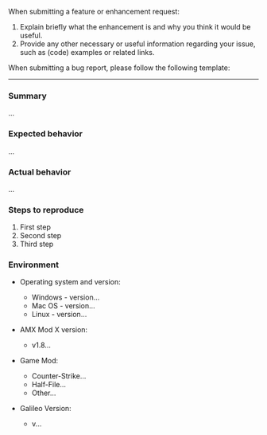 When submitting a feature or enhancement request:

1. Explain briefly what the enhancement is and why you think it would be useful.
2. Provide any other necessary or useful information regarding your issue, such as (code) examples or related links.



When submitting a bug report, please follow the following template:

---
### Summary
...


### Expected behavior
...


### Actual behavior
...


### Steps to reproduce
1. First step
2. Second step
3. Third step


### Environment

* Operating system and version:
  * Windows - version...
  * Mac OS - version...
  * Linux - version...

* AMX Mod X version:
  * v1.8...

* Game Mod:
  * Counter-Strike...
  * Half-File...
  * Other...

* Galileo Version:
  * v...

